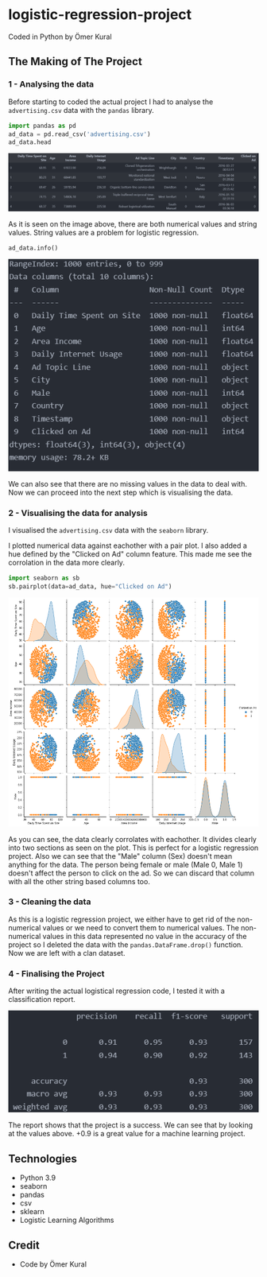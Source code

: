 # logistic-regression-project
Coded in Python by Ömer Kural



## The Making of The Project

### 1 - Analysing the data
Before starting to coded the actual project I had to analyse the `advertising.csv` data with the `pandas` library.

```py
import pandas as pd
ad_data = pd.read_csv('advertising.csv')
ad_data.head
```
![head](./Images/head1.png)

As it is seen on the image above, there are both numerical values and string values. String values are a problem for logistic regression.

```py
ad_data.info()
```
![info](./Images/info1.png)

We can also see that there are no missing values in the data to deal with. Now we can proceed into the next step which is visualising the data.

### 2 - Visualising the data for analysis
I visualised the `advertising.csv` data with the `seaborn` library.

I plotted numerical data against eachother with a pair plot. I also added a hue defined by the "Clicked on Ad" column feature. This made me see the corrolation in the data more clearly.

```py
import seaborn as sb
sb.pairplot(data=ad_data, hue="Clicked on Ad")
```
![pairplot](./Images/output1.png)

As you can see, the data clearly corrolates with eachother. It divides clearly into two sections as seen on the plot. This is perfect for a logistic regression project. Also we can see that the "Male" column (Sex) doesn't mean anything for the data. The person being female or male (Male 0, Male 1) doesn't affect the person to click on the ad. So we can discard that column with all the other string based columns too.

### 3 - Cleaning the data
As this is a logistic regression project, we either have to get rid of the non-numerical values or we need to convert them to numerical values. The non-numerical values in this data represented no value in the accuracy of the project so I deleted the data with the `pandas.DataFrame.drop()` function. Now we are left with a clan dataset.

### 4 - Finalising the Project
After writing the actual logistical regression code, I tested it with a classification report.

![report](./Images/classification_report1.png)

The report shows that the project is a success. We can see that by looking at the values above. +0.9 is a great value for a machine learning project.

## Technologies
- Python 3.9
- seaborn
- pandas
- csv
- sklearn
- Logistic Learning Algorithms

## Credit
- Code by Ömer Kural